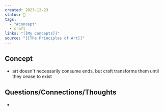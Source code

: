 ```yaml
---
created: 2023-12-23
status: 🔴
tags:
  - "#concept"
  - craft
links: "[[My Concepts]]"
source: "[[The Principles of Art]]"
---
```

## Concept
- art doesn't necessarily consume ends, but craft transforms them until they cease to exist
## Questions/Connections/Thoughts
- 